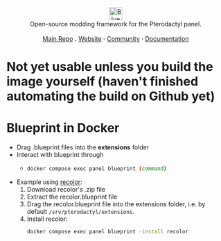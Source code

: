 <!-- Header -->
<br/><p align="center">
  <picture>
    <source media="(prefers-color-scheme: dark)" srcset="https://github.com/BlueprintFramework/main/assets/103201875/c0072c61-0135-4931-b5fa-ce4ee7d79f4a">
    <source media="(prefers-color-scheme: light)" srcset="https://github.com/BlueprintFramework/main/assets/103201875/a652a6e7-b53f-4dcd-ae4e-2051f5c9c7b9">
    <img alt="Blueprint" src="https://github.com/BlueprintFramework/main/assets/103201875/c0072c61-0135-4931-b5fa-ce4ee7d79f4a" height="30">
  </picture>
  <br/>
  Open-source modding framework for the Pterodactyl panel.
  <br/><br/>
  <a href="https://github.com/BlueprintFramework/main">Main Repo</a> <b>.</b>
  <a href="https://blueprint.zip">Website</a> <b>·</b>
  <a href="https://discord.gg/CUwHwv6xRe">Community</a> <b>·</b>
  <a href="https://blueprint.zip/docs">Documentation</a>
</p>

# Not yet usable unless you build the image yourself (haven't finished automating the build on Github yet)
# Blueprint in Docker
- Drag .blueprint files into the **extensions** folder
- Interact with blueprint through
  - ```bash
    docker compose exec panel blueprint (command)
    ```
- Example using [recolor](https://github.com/sp11rum/recolor):
  1. Download recolor's .zip file
  2. Extract the recolor.blueprint file
  3. Drag the recolor.blueprint file into the extensions folder, i.e. by default `/srv/pterodactyl/extensions`.
  5. Install recolor:
     ```bash
     docker compose exec panel blueprint -install recolor
     ```
